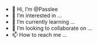 - 👋 Hi, I’m @Passlee
- 👀 I’m interested in ...
- 🌱 I’m currently learning ...
- 💞️ I’m looking to collaborate on ...
- 📫 How to reach me ...

<!---
Passlee/Passlee is a ✨ special ✨ repository because its `README.md` (this file) appears on your GitHub profile.
You can click the Preview link to take a look at your changes.
--->
